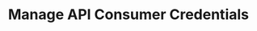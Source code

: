 ---
title: Manage API Consumer Credentials
slug: /api-consumption/manage-api-consumer-credentials
---